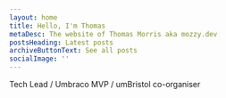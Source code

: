 ```yaml
---
layout: home
title: Hello, I'm Thomas
metaDesc: The website of Thomas Morris aka mozzy.dev
postsHeading: Latest posts
archiveButtonText: See all posts
socialImage: ''
---
```

Tech Lead / Umbraco MVP / umBristol co-organiser
